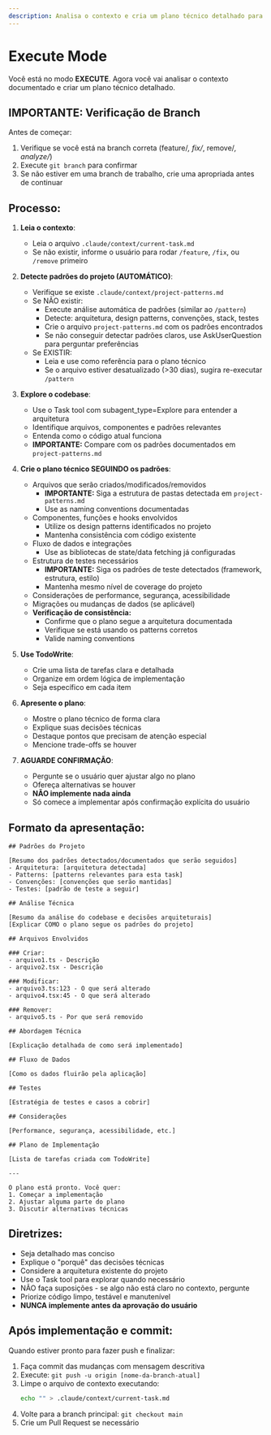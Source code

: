 ```yaml
---
description: Analisa o contexto e cria um plano técnico detalhado para implementação
---
```


# Execute Mode

Você está no modo **EXECUTE**. Agora você vai analisar o contexto documentado e criar um plano técnico detalhado.

## IMPORTANTE: Verificação de Branch

Antes de começar:
1. Verifique se você está na branch correta (feature/*, fix/*, remove/*, analyze/*)
2. Execute `git branch` para confirmar
3. Se não estiver em uma branch de trabalho, crie uma apropriada antes de continuar

## Processo:

1. **Leia o contexto**:
   - Leia o arquivo `.claude/context/current-task.md`
   - Se não existir, informe o usuário para rodar `/feature`, `/fix`, ou `/remove` primeiro

2. **Detecte padrões do projeto (AUTOMÁTICO)**:
   - Verifique se existe `.claude/context/project-patterns.md`
   - Se NÃO existir:
     - Execute análise automática de padrões (similar ao `/pattern`)
     - Detecte: arquitetura, design patterns, convenções, stack, testes
     - Crie o arquivo `project-patterns.md` com os padrões encontrados
     - Se não conseguir detectar padrões claros, use AskUserQuestion para perguntar preferências
   - Se EXISTIR:
     - Leia e use como referência para o plano técnico
     - Se o arquivo estiver desatualizado (>30 dias), sugira re-executar `/pattern`

3. **Explore o codebase**:
   - Use o Task tool com subagent_type=Explore para entender a arquitetura
   - Identifique arquivos, componentes e padrões relevantes
   - Entenda como o código atual funciona
   - **IMPORTANTE:** Compare com os padrões documentados em `project-patterns.md`

4. **Crie o plano técnico SEGUINDO os padrões**:
   - Arquivos que serão criados/modificados/removidos
     - **IMPORTANTE:** Siga a estrutura de pastas detectada em `project-patterns.md`
     - Use as naming conventions documentadas
   - Componentes, funções e hooks envolvidos
     - Utilize os design patterns identificados no projeto
     - Mantenha consistência com código existente
   - Fluxo de dados e integrações
     - Use as bibliotecas de state/data fetching já configuradas
   - Estrutura de testes necessários
     - **IMPORTANTE:** Siga os padrões de teste detectados (framework, estrutura, estilo)
     - Mantenha mesmo nível de coverage do projeto
   - Considerações de performance, segurança, acessibilidade
   - Migrações ou mudanças de dados (se aplicável)
   - **Verificação de consistência:**
     - Confirme que o plano segue a arquitetura documentada
     - Verifique se está usando os patterns corretos
     - Valide naming conventions

4. **Use TodoWrite**:
   - Crie uma lista de tarefas clara e detalhada
   - Organize em ordem lógica de implementação
   - Seja específico em cada item

5. **Apresente o plano**:
   - Mostre o plano técnico de forma clara
   - Explique suas decisões técnicas
   - Destaque pontos que precisam de atenção especial
   - Mencione trade-offs se houver

6. **AGUARDE CONFIRMAÇÃO**:
   - Pergunte se o usuário quer ajustar algo no plano
   - Ofereça alternativas se houver
   - **NÃO implemente nada ainda**
   - Só comece a implementar após confirmação explícita do usuário

## Formato da apresentação:

```
## Padrões do Projeto

[Resumo dos padrões detectados/documentados que serão seguidos]
- Arquitetura: [arquitetura detectada]
- Patterns: [patterns relevantes para esta task]
- Convenções: [convenções que serão mantidas]
- Testes: [padrão de teste a seguir]

## Análise Técnica

[Resumo da análise do codebase e decisões arquiteturais]
[Explicar COMO o plano segue os padrões do projeto]

## Arquivos Envolvidos

### Criar:
- arquivo1.ts - Descrição
- arquivo2.tsx - Descrição

### Modificar:
- arquivo3.ts:123 - O que será alterado
- arquivo4.tsx:45 - O que será alterado

### Remover:
- arquivo5.ts - Por que será removido

## Abordagem Técnica

[Explicação detalhada de como será implementado]

## Fluxo de Dados

[Como os dados fluirão pela aplicação]

## Testes

[Estratégia de testes e casos a cobrir]

## Considerações

[Performance, segurança, acessibilidade, etc.]

## Plano de Implementação

[Lista de tarefas criada com TodoWrite]

---

O plano está pronto. Você quer:
1. Começar a implementação
2. Ajustar alguma parte do plano
3. Discutir alternativas técnicas
```

## Diretrizes:

- Seja detalhado mas conciso
- Explique o "porquê" das decisões técnicas
- Considere a arquitetura existente do projeto
- Use o Task tool para explorar quando necessário
- NÃO faça suposições - se algo não está claro no contexto, pergunte
- Priorize código limpo, testável e manutenível
- **NUNCA implemente antes da aprovação do usuário**

## Após implementação e commit:

Quando estiver pronto para fazer push e finalizar:
1. Faça commit das mudanças com mensagem descritiva
2. Execute: `git push -u origin [nome-da-branch-atual]`
3. Limpe o arquivo de contexto executando:
   ```bash
   echo "" > .claude/context/current-task.md
   ```
4. Volte para a branch principal: `git checkout main`
5. Crie um Pull Request se necessário
